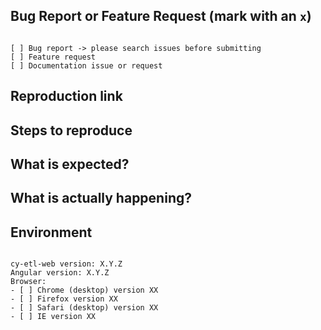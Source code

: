 <!--
================================
为了减少浪费时间；描述不清楚、不符合以下声明规范；会直接关闭。
================================
请务必认真先阅读以下说明：
1. 官方 issue 用于报告 bug 和需求建议，关于Angular、@delon/*、ng-zorro-antd 的使用和开发问题在这里可能不会得到解答，感谢您的理解。
2. 为了避免浪费时间在互相追问上，请：
    a. 是否已经在 cy-etl-web.com 文档站点或检索 Issues 中找到答案
    b. 若是bug，请填写复现步骤、在线演示（模板：https://stackblitz.com/edit/cy-etl-web-setup?file=app%2Fapp.component.ts）
    c. 若是需求，请尽可能描述清晰，有时图示胜过千言万语
    d. 提供源代码请务必使用 Markdown 格式
3. 建议使用英文进行提问，这样你的问题可以被更多的人阅读和回答。如果表达上确实较复杂，英文标题加中文描述也是可选的方案。
-->

## Bug Report or Feature Request (mark with an `x`)
<!--错误报告或功能请求-->
<pre><code>
[ ] Bug report -> please search issues before submitting
[ ] Feature request
[ ] Documentation issue or request
</code></pre>

## Reproduction link
<!-- 
重现链接，
- Stackblitz模板：https://stackblitz.com/edit/cy-etl-web-setup
- 截图：可通过拖拉图像文件到 Github 文本框可直接上传
-->


## Steps to reproduce
<!--
重现步骤，若有代码请务必使用 Markdown 格式，代码片断务必使用以下格式：
```ts
export class AppComponent {}
````
-->


## What is expected?
<!-- 期望的结果是什么 -->


## What is actually happening?
<!-- 实际的结果是什么 -->


## Environment
<!-- 环境 -->

<pre><code>
cy-etl-web version: X.Y.Z
Angular version: X.Y.Z
Browser:
- [ ] Chrome (desktop) version XX
- [ ] Firefox version XX
- [ ] Safari (desktop) version XX
- [ ] IE version XX
</code></pre>
